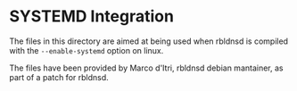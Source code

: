 # SYSTEMD Integration

The files in this directory are aimed at being used when rbldnsd is compiled
with the `--enable-systemd` option on linux.

The files have been provided by Marco d'Itri, rbldnsd debian mantainer, as part of a
 patch for rbldnsd.
